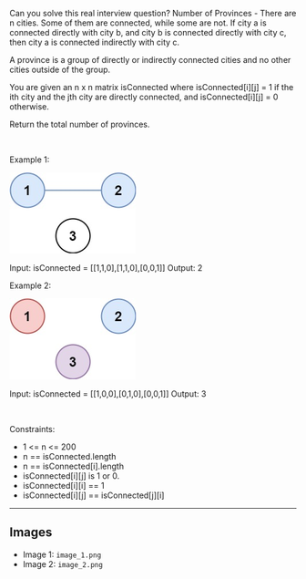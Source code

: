 Can you solve this real interview question? Number of Provinces - There are n cities. Some of them are connected, while some are not. If city a is connected directly with city b, and city b is connected directly with city c, then city a is connected indirectly with city c.

A province is a group of directly or indirectly connected cities and no other cities outside of the group.

You are given an n x n matrix isConnected where isConnected[i][j] = 1 if the ith city and the jth city are directly connected, and isConnected[i][j] = 0 otherwise.

Return the total number of provinces.

 

Example 1:

![Example 1](./image_1.png)


Input: isConnected = [[1,1,0],[1,1,0],[0,0,1]]
Output: 2


Example 2:

![Example 2](./image_2.png)


Input: isConnected = [[1,0,0],[0,1,0],[0,0,1]]
Output: 3


 

Constraints:

 * 1 <= n <= 200
 * n == isConnected.length
 * n == isConnected[i].length
 * isConnected[i][j] is 1 or 0.
 * isConnected[i][i] == 1
 * isConnected[i][j] == isConnected[j][i]

---

## Images

- Image 1: `image_1.png`
- Image 2: `image_2.png`
